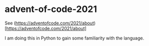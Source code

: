 # advent-of-code-2021

See (https://adventofcode.com/2021/about) [https://adventofcode.com/2021/about]

I am doing this in Python to gain some familiarity with the language.
